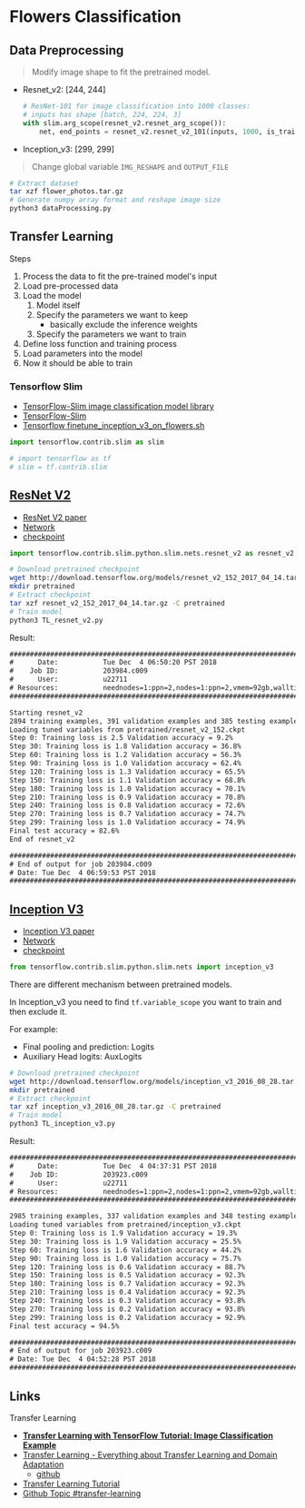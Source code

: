 # Flowers Classification

## Data Preprocessing

> Modify image shape to fit the pretrained model.

* Resnet_v2: [244, 244]

    ```py
    # ResNet-101 for image classification into 1000 classes:
    # inputs has shape [batch, 224, 224, 3]
    with slim.arg_scope(resnet_v2.resnet_arg_scope()):
        net, end_points = resnet_v2.resnet_v2_101(inputs, 1000, is_training=False)
    ```

* Inception_v3: [299, 299]

> Change global variable `IMG_RESHAPE` and `OUTPUT_FILE`

```sh
# Extract dataset
tar xzf flower_photos.tar.gz
# Generate numpy array format and reshape image size
python3 dataProcessing.py
```

## Transfer Learning

Steps

1. Process the data to fit the pre-trained model's input
2. Load pre-processed data
3. Load the model
    1. Model itself
    2. Specify the parameters we want to keep
        * basically exclude the inference weights
    3. Specify the parameters we want to train
4. Define loss function and training process
5. Load parameters into the model
6. Now it should be able to train

### Tensorflow Slim

* [TensorFlow-Slim image classification model library](https://github.com/tensorflow/models/tree/master/research/slim)
* [TensorFlow-Slim](https://github.com/tensorflow/tensorflow/tree/master/tensorflow/contrib/slim)
* [Tensorflow finetune_inception_v3_on_flowers.sh](https://github.com/tensorflow/models/blob/master/research/slim/scripts/finetune_inception_v3_on_flowers.sh)

```py
import tensorflow.contrib.slim as slim

# import tensorflow as tf
# slim = tf.contrib.slim
```

## [ResNet V2](TL_resnet_v2.py)

* [ResNet V2 paper](https://arxiv.org/abs/1603.05027)
* [Network](https://github.com/tensorflow/tensorflow/blob/master/tensorflow/contrib/slim/python/slim/nets/resnet_v2.py)
* [checkpoint](http://download.tensorflow.org/models/resnet_v2_152_2017_04_14.tar.gz)

```py
import tensorflow.contrib.slim.python.slim.nets.resnet_v2 as resnet_v2
```

```sh
# Download pretrained checkpoint
wget http://download.tensorflow.org/models/resnet_v2_152_2017_04_14.tar.gz
mkdir pretrained
# Extract checkpoint
tar xzf resnet_v2_152_2017_04_14.tar.gz -C pretrained
# Train model
python3 TL_resnet_v2.py
```

Result:

```txt
########################################################################
#      Date:           Tue Dec  4 06:50:20 PST 2018
#    Job ID:           203984.c009
#      User:           u22711
# Resources:           neednodes=1:ppn=2,nodes=1:ppn=2,vmem=92gb,walltime=06:00:00
########################################################################

Starting resnet_v2
2894 training examples, 391 validation examples and 385 testing examples.
Loading tuned variables from pretrained/resnet_v2_152.ckpt
Step 0: Training loss is 2.5 Validation accuracy = 9.2%
Step 30: Training loss is 1.8 Validation accuracy = 36.8%
Step 60: Training loss is 1.2 Validation accuracy = 56.3%
Step 90: Training loss is 1.0 Validation accuracy = 62.4%
Step 120: Training loss is 1.3 Validation accuracy = 65.5%
Step 150: Training loss is 1.1 Validation accuracy = 68.8%
Step 180: Training loss is 1.0 Validation accuracy = 70.1%
Step 210: Training loss is 0.9 Validation accuracy = 70.8%
Step 240: Training loss is 0.8 Validation accuracy = 72.6%
Step 270: Training loss is 0.7 Validation accuracy = 74.7%
Step 299: Training loss is 1.0 Validation accuracy = 74.9%
Final test accuracy = 82.6%
End of resnet_v2

########################################################################
# End of output for job 203984.c009
# Date: Tue Dec  4 06:59:53 PST 2018
########################################################################
```

## [Inception V3](TL_inception_v3.py)

* [Inception V3 paper](https://arxiv.org/abs/1512.00567)
* [Network](https://github.com/tensorflow/models/blob/master/research/slim/nets/inception_v3.py)
* [checkpoint](http://download.tensorflow.org/models/inception_v3_2016_08_28.tar.gz)

```py
from tensorflow.contrib.slim.python.slim.nets import inception_v3
```

There are different mechanism between pretrained models.

In Inception_v3 you need to find `tf.variable_scope` you want to train and then exclude it.

For example:

* Final pooling and prediction: Logits
* Auxiliary Head logits: AuxLogits

```sh
# Download pretrained checkpoint
wget http://download.tensorflow.org/models/inception_v3_2016_08_28.tar.gz
mkdir pretrained
# Extract checkpoint
tar xzf inception_v3_2016_08_28.tar.gz -C pretrained
# Train model
python3 TL_inception_v3.py
```

Result:

```txt
########################################################################
#      Date:           Tue Dec  4 04:37:31 PST 2018
#    Job ID:           203923.c009
#      User:           u22711
# Resources:           neednodes=1:ppn=2,nodes=1:ppn=2,vmem=92gb,walltime=06:00:00
########################################################################

2985 training examples, 337 validation examples and 348 testing examples.
Loading tuned variables from pretrained/inception_v3.ckpt
Step 0: Training loss is 1.9 Validation accuracy = 19.3%
Step 30: Training loss is 1.9 Validation accuracy = 25.5%
Step 60: Training loss is 1.6 Validation accuracy = 44.2%
Step 90: Training loss is 1.0 Validation accuracy = 75.7%
Step 120: Training loss is 0.6 Validation accuracy = 88.7%
Step 150: Training loss is 0.5 Validation accuracy = 92.3%
Step 180: Training loss is 0.7 Validation accuracy = 92.3%
Step 210: Training loss is 0.4 Validation accuracy = 92.3%
Step 240: Training loss is 0.3 Validation accuracy = 93.8%
Step 270: Training loss is 0.2 Validation accuracy = 93.8%
Step 299: Training loss is 0.2 Validation accuracy = 92.9%
Final test accuracy = 94.5%

########################################################################
# End of output for job 203923.c009
# Date: Tue Dec  4 04:52:28 PST 2018
########################################################################
```

## Links

Transfer Learning

* [**Transfer Learning with TensorFlow Tutorial: Image Classification Example**](https://lambdalabs.com/blog/transfer-learning-with-tensorflow-tutorial-image-classification-example/)
* [Transfer Learning - Everything about Transfer Learning and Domain Adaptation](http://transferlearning.xyz/)
    * [github](https://github.com/jindongwang/transferlearning)
* [Transfer Learning Tutorial](https://github.com/kwotsin/transfer_learning_tutorial)
* [Github Topic #transfer-learning](https://github.com/topics/transfer-learning)
